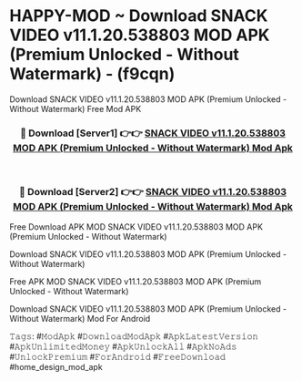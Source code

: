 # HAPPY-MOD ~ Download SNACK VIDEO v11.1.20.538803 MOD APK (Premium Unlocked - Without Watermark) - (f9cqn)
Download SNACK VIDEO v11.1.20.538803 MOD APK (Premium Unlocked - Without Watermark) Free Mod APK

<div align="center">
<h3>🔴 Download [Server1] 👉👉 <a href="https://apk-comot.site?title=SNACK_VIDEO_v11.1.20.538803_MOD_APK_(Premium_Unlocked_-_Without_Watermark)">SNACK VIDEO v11.1.20.538803 MOD APK (Premium Unlocked - Without Watermark) Mod Apk</a></h3><br>

<h3>🔴 Download [Server2] 👉👉 <a href="https://apk-comot.site?title=SNACK_VIDEO_v11.1.20.538803_MOD_APK_(Premium_Unlocked_-_Without_Watermark)">SNACK VIDEO v11.1.20.538803 MOD APK (Premium Unlocked - Without Watermark) Mod Apk</a></h3>
</div>


Free Download APK MOD SNACK VIDEO v11.1.20.538803 MOD APK (Premium Unlocked - Without Watermark)

Download SNACK VIDEO v11.1.20.538803 MOD APK (Premium Unlocked - Without Watermark) 

Free APK MOD SNACK VIDEO v11.1.20.538803 MOD APK (Premium Unlocked - Without Watermark) 

Download SNACK VIDEO v11.1.20.538803 MOD APK (Premium Unlocked - Without Watermark) Mod For Android

𝚃𝚊𝚐𝚜: #𝙼𝚘𝚍𝙰𝚙𝚔 #𝙳𝚘𝚠𝚗𝚕𝚘𝚊𝚍𝙼𝚘𝚍𝙰𝚙𝚔 #𝙰𝚙𝚔𝙻𝚊𝚝𝚎𝚜𝚝𝚅𝚎𝚛𝚜𝚒𝚘𝚗 #𝙰𝚙𝚔𝚄𝚗𝚕𝚒𝚖𝚒𝚝𝚎𝚍𝙼𝚘𝚗𝚎𝚢 #𝙰𝚙𝚔𝚄𝚗𝚕𝚘𝚌𝚔𝙰𝚕𝚕 #𝙰𝚙𝚔𝙽𝚘𝙰𝚍𝚜 #𝚄𝚗𝚕𝚘𝚌𝚔𝙿𝚛𝚎𝚖𝚒𝚞𝚖 #𝙵𝚘𝚛𝙰𝚗𝚍𝚛𝚘𝚒𝚍 #𝙵𝚛𝚎𝚎𝙳𝚘𝚠𝚗𝚕𝚘𝚊𝚍 #home_design_mod_apk